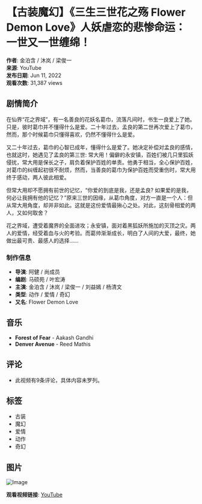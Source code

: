 # 【古装魔幻】《三生三世花之殇 Flower Demon Love》人妖虐恋的悲惨命运：一世又一世缠绵！

**作者**: 金泊含 / 沐岚 / 梁俊一  
**来源**: YouTube  
**发布日期**: Jun 11, 2022  
**观看次数**: 31,387 views  

## 剧情简介

在仙界“花之界域”，有一名善良的花妖名葛巾，流落凡间时，书生一良爱上了她。只是，彼时葛巾并不懂得什么是爱。二十年过去，孟良的第二世再次爱上了葛巾，然而，那个时候葛巾只懂得喜欢，仍然不懂得什么是爱。

又二十年过去，葛巾的心智已成年，懂得什么是爱了。她决定补偿对孟良的感情，也就这时，她遇见了孟良的第三世: 常大用！偏僻的永安镇，百姓们被几只里狐妖侵扰，常大用是保长之子，肩负着保护百姓的单责。他勇于相当，全心保护百姓，对葛巾的纠缠起初很不耐烦，然而，当善良的葛巾为保护百姓而受重伤时，常大用终于感动，两人彼此相爱。

但常大用却不愿拥有前世的记忆，“你爱的到底是我，还是孟良? 如果爱的是我，何必让我拥有他的记忆？”原来三世的因缘，从葛巾角度，对方一直是一个人：但从常大用角度，却并非如此。这就是这份爱情最揪心之处。对此，这刻骨相爱的两人，又如何取舍？

花之界域，遭受着魔界的全面进攻；永安镇，面对着黑狐妖所施加的灭顶之灾。两人的爱情，经受着血与火的考验。而葛帅渐渐成长，明白了人间的大爱，最终，她做出最可贵、最感人的选择……

### 制作信息
- **导演**: 阿健 / 尚成员
- **编剧**: 马硕苑 / 叶宏涛
- **主演**: 金泊含 / 沐岚 / 梁俊一 / 刘益嫣 / 杨清文
- **类型**: 动作 / 爱情 / 奇幻
- **又名**: Flower Demon Love

## 音乐
- **Forest of Fear** - Aakash Gandhi
- **Denver Avenue** - Reed Mathis

## 评论
- 此视频有9条评论，具体内容未罗列。

## 标签
- 古装
- 魔幻
- 爱情
- 动作
- 奇幻

## 图片
![Image](https://i.ytimg.com/vi/_0T4V-q5Xwc/hqdefault.jpg?sqp=-oaymwEmCKgBEF5IWvKriqkDGQgBFQAAiEIYAdgBAeIBCggYEAIYBjgBQAE=&rs=AOn4CLD7fHRweE8wj-8qMLfLFZNkC9F-4w)

**观看视频链接**: [YouTube](https://www.youtube.com/watch?v=_0T4V-q5Xwc)